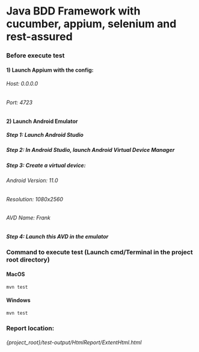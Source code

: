 # Java BDD Framework with cucumber, appium, selenium and rest-assured
### Before execute test
#### 1) Launch Appium with the config:
###### Host: 0.0.0.0
###### Port: 4723
#### 2) Launch Android Emulator
##### Step 1: Launch Android Studio
##### Step 2: In Android Studio, launch Android Virtual Device Manager
##### Step 3: Create a virtual device: 
###### Android Version: 11.0
###### Resolution: 1080x2560
###### AVD Name: Frank
##### Step 4: Launch this AVD in the emulator 
### Command to execute test (Launch cmd/Terminal in the project root directory)
#### MacOS
```
mvn test
```
#### Windows
```
mvn test
```

### Report location:
###### {project_root}/test-output/HtmlReport/ExtentHtml.html

